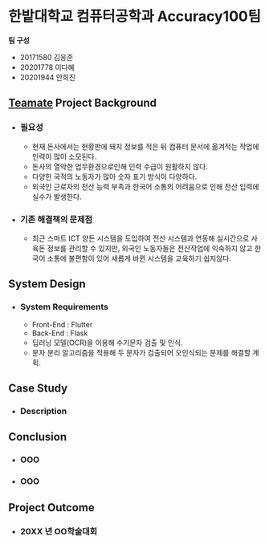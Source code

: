 # 한밭대학교 컴퓨터공학과 Accuracy100팀

**팀 구성**
- 20171580 김응준 
- 20201778 이다혜
- 20201944 안희진

## <u>Teamate</u> Project Background
- ### 필요성
  - 현재 돈사에서는 현황판에 돼지 정보를 적은 뒤 컴퓨터 문서에 옮겨적는 작업에 인력이 많이 소모된다.
  - 돈사의 열악한 업무환경으로인해 인력 수급이 원활하지 않다. 
  - 다양한 국적의 노동자가 많아 숫자 표기 방식이 다양하다.
  - 외국인 근로자의 전산 능력 부족과 한국어 소통의 어려움으로 인해 전산 입력에 실수가 발생한다.

- ### 기존 해결책의 문제점
  - 최근 스마트 ICT 양돈 시스템을 도입하여 전산 시스템과 연동해 실시간으로 사육돈 정보를 관리할 수 있지만, 외국인 노동자들은 전산작업에 익숙하지 않고 한국어 소통에 불편함이 있어 새롭게 바뀐 시스템을 교육하기 쉽지않다.
  
## System Design
  - ### System Requirements
    - Front-End : Flutter
    - Back-End : Flask
    - 딥러닝 모델(OCR)을 이용해 수기문자 검출 및 인식.
    - 문자 분리 알고리즘을 적용해 두 문자가 검출되어 오인식되는 문제를 해결할 계획.
    
## Case Study
  - ### Description
  
  
## Conclusion
  - ### OOO
  - ### OOO
  
## Project Outcome
- ### 20XX 년 OO학술대회 
